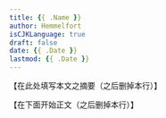 ```yaml
---
title: {{ .Name }}
author: Hemmelfort
isCJKLanguage: true
draft: false
date: {{ .Date }}
lastmod: {{ .Date }}
---
```


【在此处填写本文之摘要（之后删掉本行）】


<!--more-->


【在下面开始正文（之后删掉本行）】

